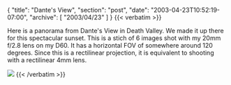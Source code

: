 {
  "title": "Dante's View",
  "section": "post",
  "date": "2003-04-23T10:52:19-07:00",
  "archive": [
    "2003/04/23"
  ]
}
{{< verbatim >}}
<p>Here is a panorama from Dante's View in Death Valley.  We made it up there for this spectacular sunset.  This is a stich of 6 images shot with my 20mm f/2.8 lens on my D60.  It has a horizontal FOV of somewhere around 120 degrees.  Since this is a rectilinear projection, it is equivalent to shooting with a rectilinear 4mm lens.
<p><a href="http://www.eightypercent.net/Photos/DantesView-Small.jpg"><img src="http://www.eightypercent.net/Photos/DantesView-Thumb.jpg" /></a>
{{< /verbatim >}}
